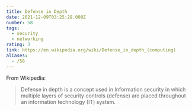```yaml
---
title: Defense in Depth
date: 2021-12-09T03:25:29.000Z
number: 58
tags:
  - security
  - networking
rating: 3
link: https://en.wikipedia.org/wiki/Defense_in_depth_(computing)
aliases:
  - /58
---
```


From Wikipedia:

> Defense in depth is a concept used in Information security in which multiple
> layers of security controls (defense) are placed throughout an information
> technology (IT) system.
